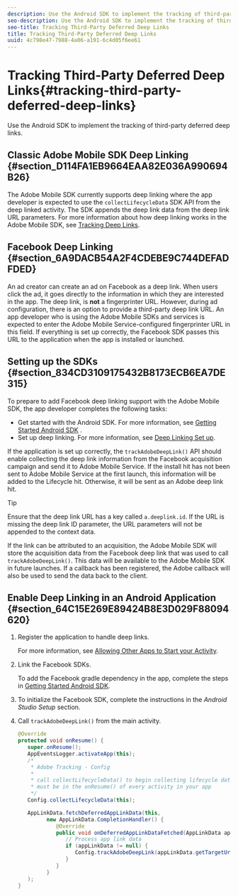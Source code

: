 ```yaml
---
description: Use the Android SDK to implement the tracking of third-party deferred deep links.
seo-description: Use the Android SDK to implement the tracking of third-party deferred deep links.
seo-title: Tracking Third-Party Deferred Deep Links
title: Tracking Third-Party Deferred Deep Links
uuid: 4c798e47-7988-4a06-a191-6c4d05f6ee61
---
```


# Tracking Third-Party Deferred Deep Links{#tracking-third-party-deferred-deep-links}

Use the Android SDK to implement the tracking of third-party deferred deep links.

## Classic Adobe Mobile SDK Deep Linking {#section_D114FA1EB9664EAA82E036A990694B26}

The Adobe Mobile SDK currently supports deep linking where the app developer is expected to use the `collectLifecycleData` SDK API from the deep linked activity. The SDK appends the deep link data from the deep link URL parameters. For more information about how deep linking works in the Adobe Mobile SDK, see [Tracking Deep Links](/help/android/acquisition-main/tracking-deep-links/tracking-deep-links.md).

## Facebook Deep Linking {#section_6A9DACB54A2F4CDEBE9C744DEFADFDED}

An ad creator can create an ad on Facebook as a deep link. When users click the ad, it goes directly to the information in which they are interested in the app. The deep link, is **not** a fingerprinter URL. However, during ad configuration, there is an option to provide a third-party deep link URL. An app developer who is using the Adobe Mobile SDKs and services is expected to enter the Adobe Mobile Service-configured fingerprinter URL in this field. If everything is set up correctly, the Facebook SDK passes this URL to the application when the app is installed or launched.

## Setting up the SDKs {#section_834CD3109175432B8173ECB6EA7DE315}

To prepare to add Facebook deep linking support with the Adobe Mobile SDK, the app developer completes the following tasks:

* Get started with the Android SDK.
  For more information, see [Getting Started Android SDK](https://developers.facebook.com/docs/android/getting-started) .
* Set up deep linking.
  For more information, see [Deep Linking Set up](https://developers.facebook.com/docs/app-ads/deep-linking#os).

If the application is set up correctly, the `trackAdobeDeepLink()` API should enable collecting the deep link information from the Facebook acquisition campaign and send it to Adobe Mobile Service. If the install hit has not been sent to Adobe Mobile Service at the first launch, this information will be added to the Lifecycle hit. Otherwise, it will be sent as an Adobe deep link hit.

>[!TIP]
>
>Ensure that the deep link URL has a key called `a.deeplink.id`. If the URL is missing the deep link ID parameter, the URL parameters will not be appended to the context data.

If the link can be attributed to an acquisition, the Adobe Mobile SDK will store the acquisition data from the Facebook deep link that was used to call `trackAdobeDeepLink()`. This data will be available to the Adobe Mobile SDK in future launches. If a callback has been registered, the Adobe callback will also be used to send the data back to the client.

## Enable Deep Linking in an Android Application {#section_64C15E269E89424B8E3D029F88094620}

1. Register the application to handle deep links.

   For more information, see [Allowing Other Apps to Start your Activity](https://developer.android.com/training/basics/intents/filters.html). 

1. Link the Facebook SDKs.

   To add the Facebook gradle dependency in the app, complete the steps in [Getting Started Android SDK](https://developers.facebook.com/docs/android/getting-started). 

1. To initialize the Facebook SDK, complete the instructions in the *Android Studio Setup* section. 
1. Call `trackAdobeDeepLink()` from the main activity.

   ```java
   @Override 
   protected void onResume() { 
      super.onResume(); 
      AppEventsLogger.activateApp(this); 
      /* 
       * Adobe Tracking - Config 
       * 
       * call collectLifecycleData() to begin collecting lifecycle data 
       * must be in the onResume() of every activity in your app 
       */ 
      Config.collectLifecycleData(this);

      AppLinkData.fetchDeferredAppLinkData(this, 
            new AppLinkData.CompletionHandler() { 
               @Override 
               public void onDeferredAppLinkDataFetched(AppLinkData appLinkData) { 
                  // Process app link data 
                  if (appLinkData != null) { 
                     Config.trackAdobeDeepLink(appLinkData.getTargetUri()); 
                  } 
               } 
            } 
      ); 
   }
   ```

